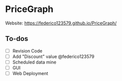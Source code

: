 # PriceGraph
Website: https://federico123579.github.io/PriceGraph/
## To-dos
- [ ] Revision Code
- [ ] Add "Discount" value  @federico123579
- [ ] Scheduled data mine
- [ ] GUI
- [ ] Web Deployment
